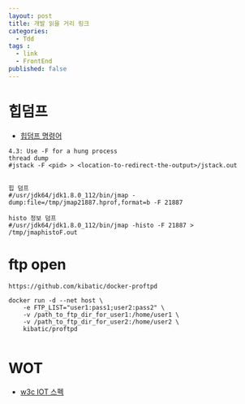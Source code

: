 ```yaml
---
layout: post
title: 개발 읽을 거리 링크        
categories:
  - Tdd
tags :   
  - link    
  - FrontEnd
published: false  
---
```


# 힙덤프  
 - [힙덤프 명령어](https://community.hortonworks.com/articles/215109/howwhen-to-take-thread-dump-jstack-and-heap-dumps.html)
 
```
4.3: Use -F for a hung process
thread dump 
#jstack -F <pid> > <location-to-redirect-the-output>/jstack.out


힙 덤프 
#/usr/jdk64/jdk1.8.0_112/bin/jmap -dump:file=/tmp/jmap21887.hprof,format=b -F 21887

histo 정보 덤프 
#/usr/jdk64/jdk1.8.0_112/bin/jmap -histo -F 21887 > /tmp/jmaphistoF.out

```

# ftp open 
```
https://github.com/kibatic/docker-proftpd

docker run -d --net host \
	-e FTP_LIST="user1:pass1;user2:pass2" \
	-v /path_to_ftp_dir_for_user1:/home/user1 \
	-v /path_to_ftp_dir_for_user2:/home/user2 \
	kibatic/proftpd
	
``` 

# WOT
 - [w3c IOT 스펙](https://w3c.github.io/wot-architecture/#discovery)